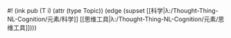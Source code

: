 #! (ink pub (T i) (attr (type Topic)) (edge (supset [[科学|λ:/Thought-Thing-NL-Cognition/元素/科学]] [[思维工具|λ:/Thought-Thing-NL-Cognition/元素/思维工具]])))